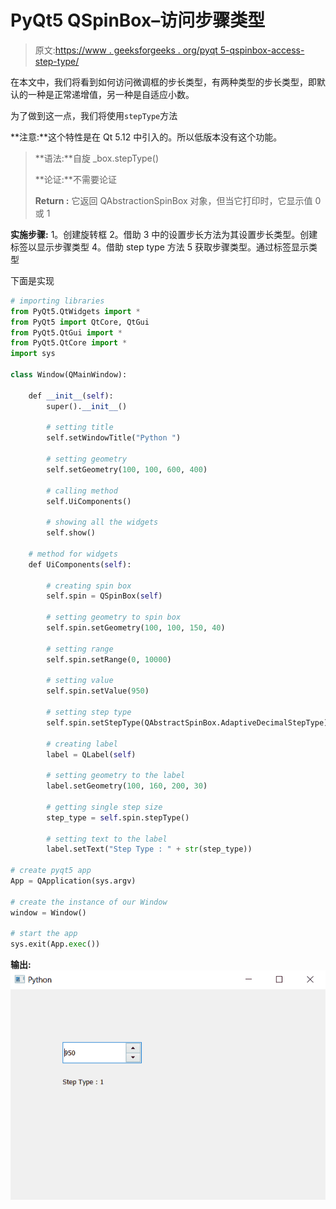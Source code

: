 # PyQt5 QSpinBox–访问步骤类型

> 原文:[https://www . geeksforgeeks . org/pyqt 5-qspinbox-access-step-type/](https://www.geeksforgeeks.org/pyqt5-qspinbox-accessing-step-type/)

在本文中，我们将看到如何访问微调框的步长类型，有两种类型的步长类型，即默认的一种是正常递增值，另一种是自适应小数。

为了做到这一点，我们将使用`stepType`方法

**注意:**这个特性是在 Qt 5.12 中引入的。所以低版本没有这个功能。

> **语法:**自旋 _box.stepType()
> 
> **论证:**不需要论证
> 
> **Return :** 它返回 QAbstractionSpinBox 对象，但当它打印时，它显示值 0 或 1

**实施步骤:**
1。创建旋转框
2。借助
3 中的设置步长方法为其设置步长类型。创建标签以显示步骤类型
4。借助 step type 方法
5 获取步骤类型。通过标签显示类型

下面是实现

```py
# importing libraries
from PyQt5.QtWidgets import * 
from PyQt5 import QtCore, QtGui
from PyQt5.QtGui import * 
from PyQt5.QtCore import * 
import sys

class Window(QMainWindow):

    def __init__(self):
        super().__init__()

        # setting title
        self.setWindowTitle("Python ")

        # setting geometry
        self.setGeometry(100, 100, 600, 400)

        # calling method
        self.UiComponents()

        # showing all the widgets
        self.show()

    # method for widgets
    def UiComponents(self):

        # creating spin box
        self.spin = QSpinBox(self)

        # setting geometry to spin box
        self.spin.setGeometry(100, 100, 150, 40)

        # setting range
        self.spin.setRange(0, 10000)

        # setting value
        self.spin.setValue(950)

        # setting step type
        self.spin.setStepType(QAbstractSpinBox.AdaptiveDecimalStepType)

        # creating label
        label = QLabel(self)

        # setting geometry to the label
        label.setGeometry(100, 160, 200, 30)

        # getting single step size
        step_type = self.spin.stepType()

        # setting text to the label
        label.setText("Step Type : " + str(step_type))

# create pyqt5 app
App = QApplication(sys.argv)

# create the instance of our Window
window = Window()

# start the app
sys.exit(App.exec())
```

**输出:**
![](img/e70316a0a8061112a9b1305fc783e6c7.png)